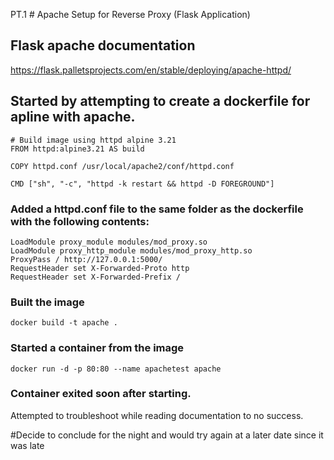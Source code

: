 PT.1 # Apache Setup for Reverse Proxy (Flask Application)

## Flask apache documentation
https://flask.palletsprojects.com/en/stable/deploying/apache-httpd/

## Started by attempting to create a dockerfile for apline with apache.

````
# Build image using httpd alpine 3.21
FROM httpd:alpine3.21 AS build

COPY httpd.conf /usr/local/apache2/conf/httpd.conf

CMD ["sh", "-c", "httpd -k restart && httpd -D FOREGROUND"]

````

### Added a httpd.conf file to the same folder as the dockerfile with the following contents:

```
LoadModule proxy_module modules/mod_proxy.so
LoadModule proxy_http_module modules/mod_proxy_http.so
ProxyPass / http://127.0.0.1:5000/
RequestHeader set X-Forwarded-Proto http
RequestHeader set X-Forwarded-Prefix /
```

### Built the image

````
docker build -t apache .
````
### Started a container from the image

`````
docker run -d -p 80:80 --name apachetest apache
`````
### Container exited soon after starting.

Attempted to troubleshoot while reading documentation to no success.

#Decide to conclude for the night and would try again at a later date since it was late
